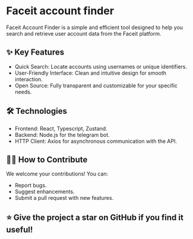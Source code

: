
# Faceit account finder

Faceit Account Finder is a simple and efficient tool designed to help you search and retrieve user account data from the Faceit platform.


## ✨ Key Features
- Quick Search: Locate accounts using usernames or unique identifiers.
- User-Friendly Interface: Clean and intuitive design for smooth interaction.
- Open Source: Fully transparent and customizable for your specific needs.

## 🛠 Technologies
- Frontend: React, Typescript, Zustand.
- Backend: Node.js for the telegram bot.
- HTTP Client: Axios for asynchronous communication with the API.

## 🧑‍💻 How to Contribute
We welcome your contributions! You can:

- Report bugs.
- Suggest enhancements.
- Submit a pull request with new features.

## ⭐️ Give the project a star on GitHub if you find it useful!



